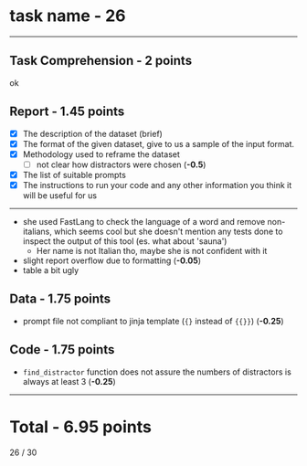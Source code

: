 # task name - 26
---
## Task Comprehension - 2 points
ok
## Report - 1.45 points
- [x] The description of the dataset (brief)
- [x] The format of the given dataset, give to us a sample of the input format.
- [x] Methodology used to reframe the dataset
	- [ ] not clear how distractors were chosen (**-0.5**)
- [x] The list of suitable prompts
- [x] The instructions to run your code and any other information you think it will be useful for us
---
- she used FastLang to check the language of a word and remove non-italians, which seems cool but she doesn't mention any tests done to inspect the output of this tool (es. what about 'sauna')
	- Her name is not Italian tho, maybe she is not confident with it
- slight report overflow due to formatting (**-0.05**)
- table a bit ugly
## Data - 1.75 points
- prompt file not compliant to jinja template (`{}` instead of `{{}}`) (**-0.25**)

## Code - 1.75 points
- `find_distractor` function does not assure the numbers of distractors is always at least 3 (**-0.25**)
---
# Total - 6.95 points
26 / 30
